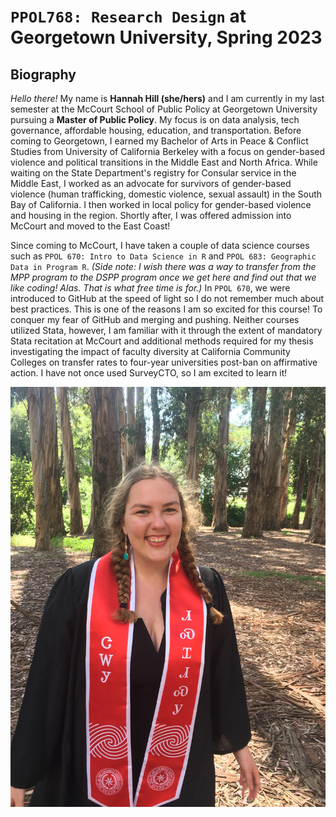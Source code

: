 # `PPOL768: Research Design` at Georgetown University, Spring 2023



## Biography
*Hello there!* My name is **Hannah Hill (she/hers)** and I am currently in my last semester at the McCourt School of Public Policy at Georgetown University pursuing a **Master of Public Policy**. My focus is on data analysis, tech governance, affordable housing, education, and transportation. Before coming to Georgetown, I earned my Bachelor of Arts in Peace & Conflict Studies from University of California Berkeley with a focus on gender-based violence and political transitions in the Middle East and North Africa. While waiting on the State Department's registry for Consular service in the Middle East, I worked as an advocate for survivors of gender-based violence (human trafficking, domestic violence, sexual assault) in the South Bay of California. I then worked in local policy for gender-based violence and housing in the region. Shortly after, I was offered admission into McCourt and moved to the East Coast!

Since coming to McCourt, I have taken a couple of data science courses such as `PPOL 670: Intro to Data Science in R` and `PPOL 683: Geographic Data in Program R`. *(Side note: I wish there was a way to transfer from the MPP program to the DSPP program once we get here and find out that we like coding! Alas. That is what free time is for.)* In `PPOL 670`, we were introduced to GitHub at the speed of light so I do not remember much about best practices. This is one of the reasons I am so excited for this course! To conquer my fear of GitHub and merging and pushing. Neither courses utilized Stata, however, I am familiar with it through the extent of mandatory Stata recitation at McCourt and additional methods required for my thesis investigating the impact of faculty diversity at California Community Colleges on transfer rates to four-year universities post-ban on affirmative action. I have not once used SurveyCTO, so I am excited to learn it!

![Model](https://github.com/gui2de/ppol768-spring23/blob/d3bb996f6df0fe8a607b1a61a637857b68ea80a2/Individual%20Assignments/Hill%20Hannah/wk-02/Hill,%20Cobell%20Photo.JPG)
